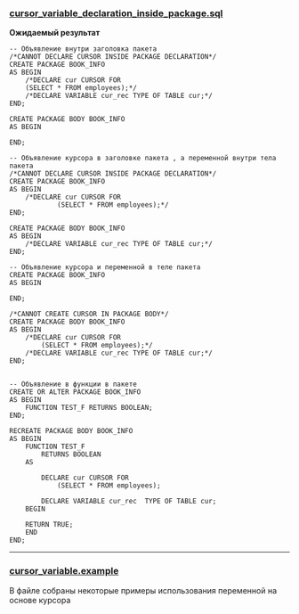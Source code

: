 ### [cursor_variable_declaration_inside_package.sql](cursor_variable_declaration_inside_package.sql)

**Ожидаемый результат**

    -- Объявление внутри заголовка пакета
    /*CANNOT DECLARE CURSOR INSIDE PACKAGE DECLARATION*/
    CREATE PACKAGE BOOK_INFO
    AS BEGIN
        /*DECLARE cur CURSOR FOR
        (SELECT * FROM employees);*/
        /*DECLARE VARIABLE cur_rec TYPE OF TABLE cur;*/
    END;

    CREATE PACKAGE BODY BOOK_INFO
    AS BEGIN

    END;
    
    -- Объявление курсора в заголовке пакета , а переменной внутри тела пакета
    /*CANNOT DECLARE CURSOR INSIDE PACKAGE DECLARATION*/
    CREATE PACKAGE BOOK_INFO
    AS BEGIN
        /*DECLARE cur CURSOR FOR
                (SELECT * FROM employees);*/
    END;

    CREATE PACKAGE BODY BOOK_INFO
    AS BEGIN
        /*DECLARE VARIABLE cur_rec TYPE OF TABLE cur;*/
    END;
    
    -- Объявление курсора и переменной в теле пакета
    CREATE PACKAGE BOOK_INFO
    AS BEGIN
        
    END;

    /*CANNOT CREATE CURSOR IN PACKAGE BODY*/
    CREATE PACKAGE BODY BOOK_INFO
    AS BEGIN
        /*DECLARE cur CURSOR FOR
            (SELECT * FROM employees);*/
        /*DECLARE VARIABLE cur_rec TYPE OF TABLE cur;*/
    END;


    -- Объявление в функции в пакете
    CREATE OR ALTER PACKAGE BOOK_INFO
    AS BEGIN
        FUNCTION TEST_F RETURNS BOOLEAN;  
    END;

    RECREATE PACKAGE BODY BOOK_INFO
    AS BEGIN
        FUNCTION TEST_F
            RETURNS BOOLEAN
        AS
        
            DECLARE cur CURSOR FOR
                (SELECT * FROM employees);
                
            DECLARE VARIABLE cur_rec  TYPE OF TABLE cur;
        BEGIN
        
        RETURN TRUE;
        END  
    END;
------------------------------

### [cursor_variable.example](cursor_variable.example)

В файле собраны некоторые примеры использования переменной на основе курсора